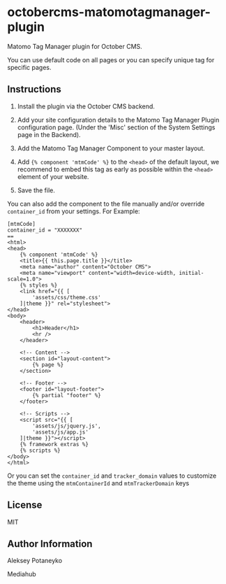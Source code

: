 octobercms-matomotagmanager-plugin
============

Matomo Tag Manager plugin for October CMS.

You can use default code on all pages or you can specify unique tag for specific pages.


## Instructions

1. Install the plugin via the October CMS backend.
2. Add your site configuration details to the Matomo Tag Manager Plugin configuration page. (Under the 'Misc' section of the System Settings page in the Backend).
3. Add the Matomo Tag Manager Component to your master layout.
4. Add ```{% component 'mtmCode' %}``` to the ```<head>``` of the default layout, we recommend to embed this tag as early as possible within the ```<head>``` element of your website.

6. Save the file.

You can also add the component to the file manually and/or override ```container_id``` from your settings.  For Example:

    [mtmCode]
    container_id = "XXXXXXX"
	==
	<html>
	<head>
        {% component 'mtmCode' %}
		<title>{{ this.page.title }}</title>
		<meta name="author" content="October CMS">
    	<meta name="viewport" content="width=device-width, initial-scale=1.0">
    	{% styles %}
    	<link href="{{ [
    	    'assets/css/theme.css'
    	]|theme }}" rel="stylesheet">
	</head>
	<body>        
 		<header>
 			<h1>Header</h1>
 			<hr />
 		</header>

 		<!-- Content -->
        <section id="layout-content">
            {% page %}
        </section>

        <!-- Footer -->
        <footer id="layout-footer">
            {% partial "footer" %}
        </footer>

        <!-- Scripts -->
        <script src="{{ [
            'assets/js/jquery.js',
            'assets/js/app.js'
        ]|theme }}"></script>
        {% framework extras %}
        {% scripts %}
	</body>
	</html>


Or you can set the ```container_id``` and ```tracker_domain``` values to customize the theme using the ```mtmContainerId``` and ```mtmTrackerDomain``` keys
	
License
-------

MIT

Author Information
------------------

Aleksey Potaneyko

Mediahub
